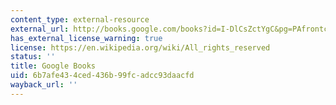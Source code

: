 ```yaml
---
content_type: external-resource
external_url: http://books.google.com/books?id=I-DlCsZctYgC&pg=PAfrontcover
has_external_license_warning: true
license: https://en.wikipedia.org/wiki/All_rights_reserved
status: ''
title: Google Books
uid: 6b7afe43-4ced-436b-99fc-adcc93daacfd
wayback_url: ''
---
```

